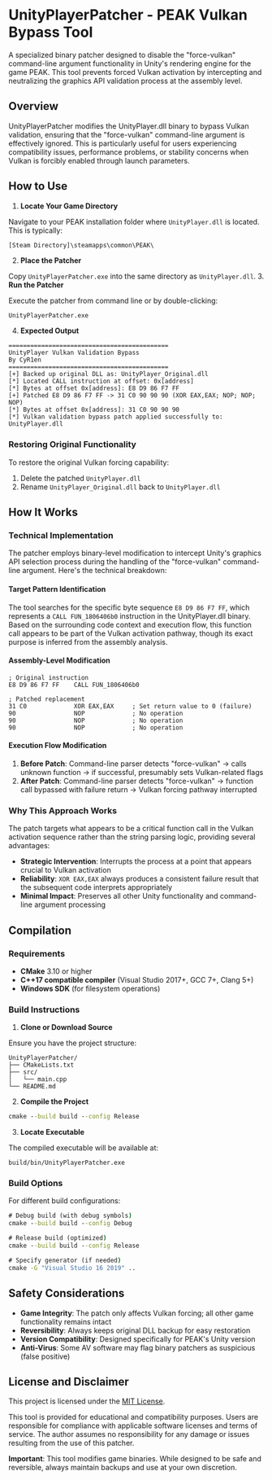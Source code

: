 # UnityPlayerPatcher - PEAK Vulkan Bypass Tool

A specialized binary patcher designed to disable the "force-vulkan" command-line argument functionality in Unity's rendering engine for the game PEAK. This tool prevents forced Vulkan activation by intercepting and neutralizing the graphics API validation process at the assembly level.

## Overview

UnityPlayerPatcher modifies the UnityPlayer.dll binary to bypass Vulkan validation, ensuring that the "force-vulkan" command-line argument is effectively ignored. This is particularly useful for users experiencing compatibility issues, performance problems, or stability concerns when Vulkan is forcibly enabled through launch parameters.

## How to Use

1. **Locate Your Game Directory**

Navigate to your PEAK installation folder where `UnityPlayer.dll` is located. This is typically:

```
[Steam Directory]\steamapps\common\PEAK\
```

2. **Place the Patcher**

Copy `UnityPlayerPatcher.exe` into the same directory as `UnityPlayer.dll`.
3. **Run the Patcher**

Execute the patcher from command line or by double-clicking:

```cmd
UnityPlayerPatcher.exe
```

4. **Expected Output**

```
============================================
UnityPlayer Vulkan Validation Bypass        
By CyR1en                                   
============================================
[+] Backed up original DLL as: UnityPlayer_Original.dll
[*] Located CALL instruction at offset: 0x[address]
[*] Bytes at offset 0x[address]: E8 D9 86 F7 FF
[+] Patched E8 D9 86 F7 FF -> 31 C0 90 90 90 (XOR EAX,EAX; NOP; NOP; NOP)
[*] Bytes at offset 0x[address]: 31 C0 90 90 90
[*] Vulkan validation bypass patch applied successfully to: UnityPlayer.dll
```

### Restoring Original Functionality

To restore the original Vulkan forcing capability:

1. Delete the patched `UnityPlayer.dll`
2. Rename `UnityPlayer_Original.dll` back to `UnityPlayer.dll`

## How It Works

### Technical Implementation

The patcher employs binary-level modification to intercept Unity's graphics API selection process during the handling of the "force-vulkan" command-line argument. Here's the technical breakdown:

#### Target Pattern Identification

The tool searches for the specific byte sequence `E8 D9 86 F7 FF`, which represents a `CALL FUN_1806406b0` instruction in the UnityPlayer.dll binary. Based on the surrounding code context and execution flow, this function call appears to be part of the Vulkan activation pathway, though its exact purpose is inferred from the assembly analysis.

#### Assembly-Level Modification

```assembly
; Original instruction
E8 D9 86 F7 FF    CALL FUN_1806406b0

; Patched replacement  
31 C0             XOR EAX,EAX     ; Set return value to 0 (failure)
90                NOP             ; No operation
90                NOP             ; No operation  
90                NOP             ; No operation
```


#### Execution Flow Modification

1. **Before Patch**: Command-line parser detects "force-vulkan" → calls unknown function → if successful, presumably sets Vulkan-related flags
2. **After Patch**: Command-line parser detects "force-vulkan" → function call bypassed with failure return → Vulkan forcing pathway interrupted

### Why This Approach Works

The patch targets what appears to be a critical function call in the Vulkan activation sequence rather than the string parsing logic, providing several advantages:

- **Strategic Intervention**: Interrupts the process at a point that appears crucial to Vulkan activation
- **Reliability**: `XOR EAX,EAX` always produces a consistent failure result that the subsequent code interprets appropriately
- **Minimal Impact**: Preserves all other Unity functionality and command-line argument processing

## Compilation

### Requirements

- **CMake** 3.10 or higher
- **C++17 compatible compiler** (Visual Studio 2017+, GCC 7+, Clang 5+)
- **Windows SDK** (for filesystem operations)


### Build Instructions

1. **Clone or Download Source**

Ensure you have the project structure:

```
UnityPlayerPatcher/
├── CMakeLists.txt
├── src/
│   └── main.cpp
└── README.md
```

2. **Compile the Project**

```cmd
cmake --build build --config Release
```

3. **Locate Executable**

The compiled executable will be available at:

```
build/bin/UnityPlayerPatcher.exe
```

### Build Options

For different build configurations:

```cmd
# Debug build (with debug symbols)
cmake --build build --config Debug

# Release build (optimized)
cmake --build build --config Release

# Specify generator (if needed)
cmake -G "Visual Studio 16 2019" ..
```


## Safety Considerations

- **Game Integrity**: The patch only affects Vulkan forcing; all other game functionality remains intact
- **Reversibility**: Always keeps original DLL backup for easy restoration
- **Version Compatibility**: Designed specifically for PEAK's Unity version
- **Anti-Virus**: Some AV software may flag binary patchers as suspicious (false positive)

## License and Disclaimer

This project is licensed under the [MIT License](./LICENSE).

This tool is provided for educational and compatibility purposes. Users are responsible for compliance with applicable software licenses and terms of service. The author assumes no responsibility for any damage or issues resulting from the use of this patcher.

**Important**: This tool modifies game binaries. While designed to be safe and reversible, always maintain backups and use at your own discretion.